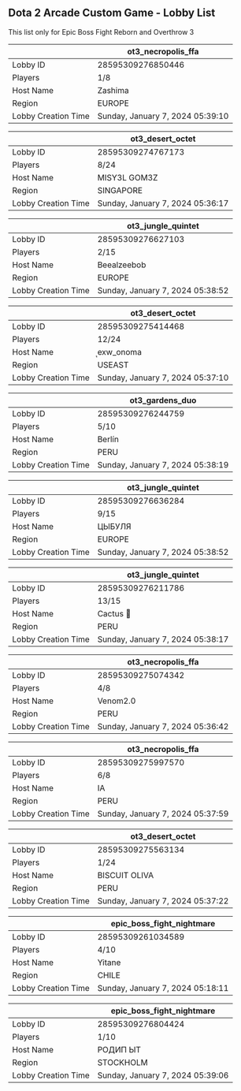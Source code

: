 ## Dota 2 Arcade Custom Game - Lobby List

This list only for Epic Boss Fight Reborn and Overthrow 3

|  | ot3_necropolis_ffa |
| ------ | ------ |
| Lobby ID | 28595309276850446 |
| Players | 1/8 |
| Host Name | Zashima |
| Region | EUROPE |
| Lobby Creation Time | Sunday, January 7, 2024 05:39:10 |


|  | ot3_desert_octet |
| ------ | ------ |
| Lobby ID | 28595309274767173 |
| Players | 8/24 |
| Host Name | MISY3L GOM3Z |
| Region | SINGAPORE |
| Lobby Creation Time | Sunday, January 7, 2024 05:36:17 |


|  | ot3_jungle_quintet |
| ------ | ------ |
| Lobby ID | 28595309276627103 |
| Players | 2/15 |
| Host Name | Beealzeebob |
| Region | EUROPE |
| Lobby Creation Time | Sunday, January 7, 2024 05:38:52 |


|  | ot3_desert_octet |
| ------ | ------ |
| Lobby ID | 28595309275414468 |
| Players | 12/24 |
| Host Name | ุexw_onoma |
| Region | USEAST |
| Lobby Creation Time | Sunday, January 7, 2024 05:37:10 |


|  | ot3_gardens_duo |
| ------ | ------ |
| Lobby ID | 28595309276244759 |
| Players | 5/10 |
| Host Name | Berlín |
| Region | PERU |
| Lobby Creation Time | Sunday, January 7, 2024 05:38:19 |


|  | ot3_jungle_quintet |
| ------ | ------ |
| Lobby ID | 28595309276636284 |
| Players | 9/15 |
| Host Name | ЦЫБУЛЯ |
| Region | EUROPE |
| Lobby Creation Time | Sunday, January 7, 2024 05:38:52 |


|  | ot3_jungle_quintet |
| ------ | ------ |
| Lobby ID | 28595309276211786 |
| Players | 13/15 |
| Host Name | Cactus 🌵 |
| Region | PERU |
| Lobby Creation Time | Sunday, January 7, 2024 05:38:17 |


|  | ot3_necropolis_ffa |
| ------ | ------ |
| Lobby ID | 28595309275074342 |
| Players | 4/8 |
| Host Name | Venom2.0 |
| Region | PERU |
| Lobby Creation Time | Sunday, January 7, 2024 05:36:42 |


|  | ot3_necropolis_ffa |
| ------ | ------ |
| Lobby ID | 28595309275997570 |
| Players | 6/8 |
| Host Name | IA |
| Region | PERU |
| Lobby Creation Time | Sunday, January 7, 2024 05:37:59 |


|  | ot3_desert_octet |
| ------ | ------ |
| Lobby ID | 28595309275563134 |
| Players | 1/24 |
| Host Name | BISCUIT OLIVA |
| Region | PERU |
| Lobby Creation Time | Sunday, January 7, 2024 05:37:22 |


|  | epic_boss_fight_nightmare |
| ------ | ------ |
| Lobby ID | 28595309261034589 |
| Players | 4/10 |
| Host Name | Yitane |
| Region | CHILE |
| Lobby Creation Time | Sunday, January 7, 2024 05:18:11 |


|  | epic_boss_fight_nightmare |
| ------ | ------ |
| Lobby ID | 28595309276804424 |
| Players | 1/10 |
| Host Name | РОДИП ЫТ |
| Region | STOCKHOLM |
| Lobby Creation Time | Sunday, January 7, 2024 05:39:06 |


